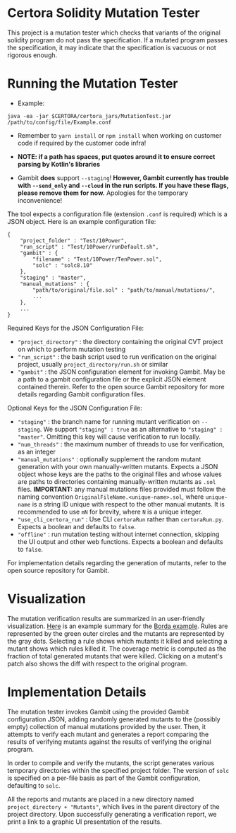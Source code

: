 # Certora Solidity Mutation Tester

This project is a mutation tester which
 checks that variants of the original
 solidity program do not pass the specification.
If a mutated program passes the specification,
it may indicate that the specification is vacuous or not rigorous enough.

# Running the Mutation Tester

- Example:
```
java -ea -jar $CERTORA/certora_jars/MutationTest.jar /path/to/config/file/Example.conf
```

- Remember to `yarn install` or `npm install` when working
  on customer code if required by the customer code infra!

- **NOTE: if a path has spaces, put quotes around it to ensure correct parsing by Kotlin's libraries**

- Gambit **does** support `--staging`!
**However, Gambit currently has trouble with
`--send_only` and `--cloud` in the run scripts.
If you have these flags, please remove them for now.**
Apologies for the temporary inconvenience!

The tool expects a configuration file (extension `.conf` is required)
which is a JSON object.
Here is an example configuration file:

```
{
    "project_folder" : "Test/10Power",
    "run_script" : "Test/10Power/runDefault.sh",
    "gambit" : {
        "filename" : "Test/10Power/TenPower.sol",
        "solc" : "solc8.10"
    },
    "staging" : "master",
    "manual_mutations" : {
        "path/to/original/file.sol" : "path/to/manual/mutations/",
        ...
    },
    ...
}
```

Required Keys for the JSON Configuration File:
- `"project_directory"` : the directory containing the original CVT project on which to perform mutation testing
- `"run_script"` : the bash script used to run verification on the original project, usually `project_directory/run.sh` or similar
- `"gambit"` : the JSON configuration element for invoking Gambit. May be a path to a gambit configuration file
or the explicit JSON element contained therein. Refer to the open source Gambit repository for more details regarding Gambit configuration files.

Optional Keys for the JSON Configuration File:
- `"staging"` : the branch name for running mutant verification on `--staging`. We support `"staging" : true` as an
alternative to `"staging" : "master"`. Omitting this key will cause verification to run locally.
- `"num_threads"` : the maximum number of threads to use for verification, as an integer
- `"manual_mutations"` : optionally supplement the random mutant generation with your own manually-written mutants.
Expects a JSON object whose keys are the paths to the original files and whose values are paths to directories containing
manually-written mutants as `.sol` files. **IMPORTANT:** any manual mutations files provided must follow the naming
convention `OriginalFileName.<unique-name>.sol`, where `unique-name` is a string ID unique with respect to the other
manual mutants. It is recommended to use `mN` for brevity, where `N` is a unique integer.
- `"use_cli_certora_run"` : Use CLI `certoraRun` rather than `certoraRun.py`. Expects a boolean and defaults to `false`.
- `"offline"` : run mutation testing without internet connection, skipping the UI output and other web functions.
Expects a boolean and defaults to `false`.

For implementation details regarding the generation of mutants, refer to the open source repository for Gambit.

# Visualization

The mutation verification results are
  summarized in an user-friendly visualization.
[Here](https://mutation-testing-beta.certora.com/reports/mutation?id=c7c659d7-d500-46f2-acf1-1392eee714b5&anonymousKey=f4b40ba6-2160-4993-9f50-02625b291cae) is an example summary
  for the [Borda example](https://github.com/Certora/CodeExamples/tree/master/Borda).
Rules are represented by the green outer circles
  and the mutants are represented by the gray dots.
Selecting a rule shows which mutants it killed
  and selecting a mutant shows which rules killed it.
The coverage metric is computed as the fraction
  of total generated mutants that were killed.
Clicking on a mutant's patch also shows the
  diff with respect to the original program.

# Implementation Details

The mutation tester invokes Gambit using the provided Gambit configuration
JSON, adding randomly generated mutants to the (possibly empty) collection of
manual mutations provided by the user. Then, it attempts to verify each mutant
and generates a report comparing the results of verifying mutants against the
results of verifying the original program.

In order to compile and verify the mutants, the script generates various
temporary directories within the specified project folder. The version of
`solc` is specified on a per-file basis as part of the Gambit configuration,
defaulting to `solc`.

All the reports and mutants are placed in a new directory named
`project_directory + "Mutants"`, which lives in the parent directory of the
project directory. Upon successfully generating a verification report, we print
a link to a graphic UI presentation of the results.
